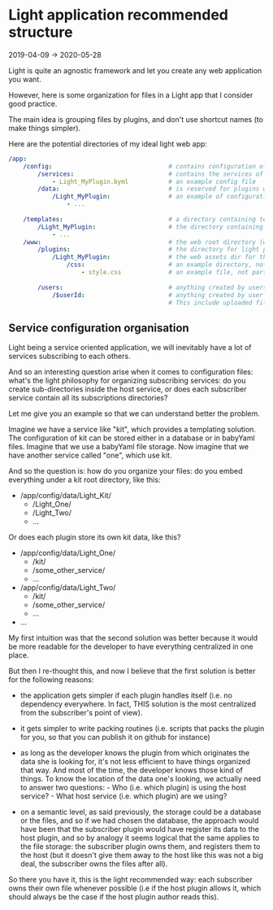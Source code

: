 Light application recommended structure
=============
2019-04-09 -> 2020-05-28




Light is quite an agnostic framework and let you create any web application you want.

However, here is some organization for files in a Light app that I consider good practice.

The main idea is grouping files by plugins, and don't use shortcut names (to make things simpler).


Here are the potential directories of my ideal light web app:



```yaml
/app:
    /config:                                # contains configuration of the app
        /services:                          # contains the services of the light app  
            - Light_MyPlugin.byml           # an example config file
        /data:                              # is reserved for plugins which needs to store their configuration in files. 
            /Light_MyPlugin:                # an example of configuration data directory for a plugin named Light_MyPlugin
                - ...            
    
    /templates:                             # a directory containing templates of the light plugins, and/or templates in general 
        /Light_MyPlugin:                    # the directory containing templates for the Light_MyPlugin plugin
            - ...
    /www:                                   # the web root directory (www stands for generic "world wide web" expression, not for the specific www domain name)
        /plugins:                           # the directory for light plugins web assets
            /Light_MyPlugin:                # the web assets dir for the Light_MyPlugin planet
                /css:                       # an example directory, not part of the recommendation
                    - style.css             # an example file, not part of the recommendation
                        
        /users:                             # anything created by users should be in this directory
            /$userId:                       # anything created by user with identifier $userId should be in this directory
                                            # This include uploaded files, created website roots (www-one, www-two, ...), anything really.                                       
```




Service configuration organisation
---------------------------

Light being a service oriented application, we will inevitably have a lot of services subscribing to each others.

And so an interesting question arise when it comes to configuration files: what's the light philosophy for organizing 
subscribing services: do you create sub-directories inside the host service, or does each subscriber service contain all 
its subscriptions directories?

Let me give you an example so that we can understand better the problem.

Imagine we have a service like "kit", which provides a templating solution. The configuration of kit can be stored either
in a database or in babyYaml files. Imagine that we use a babyYaml file storage.
Now imagine that we have another service called "one", which use kit.

And so the question is: how do you organize your files: do you embed everything under a kit root directory, like this:

- /app/config/data/Light_Kit/
    - /Light_One/  
    - /Light_Two/ 
    - ...  
    
Or does each plugin store its own kit data, like this?

- /app/config/data/Light_One/     
    - /kit/     
    - /some_other_service/     
    - ...
- /app/config/data/Light_Two/     
    - /kit/     
    - /some_other_service/     
    - ...     
- ...     



My first intuition was that the second solution was better because it would be more readable for the developer 
to have everything centralized in one place.

But then I re-thought this, and now I believe that the first solution is better for the following reasons:

- the application gets simpler if each plugin handles itself (i.e. no dependency everywhere. In fact, THIS solution is the most centralized from the subscriber's point of view).
- it gets simpler to write packing routines (i.e. scripts that packs the plugin for you, so that you can publish it on github for instance)
- as long as the developer knows the plugin from which originates the data she is looking for, it's not less efficient to have things organized that way.
        And most of the time, the developer knows those kind of things.
        To know the location of the data one's looking, we actually need to answer two questions:
        - Who (i.e. which plugin) is using the host service?
        - What host service (i.e. which plugin) are we using?
        
- on a semantic level, as said previously, the storage could be a database or the files, and so if we had chosen the database, the approach would have been
    that the subscriber plugin would have register its data to the host plugin, and so by analogy it seems logical that the same applies to the file storage:
    the subscriber plugin owns them, and registers them to the host (but it doesn't give them away to the host like this was not a big deal, the subscriber owns the files after all).          
 

So there you have it, this is the light recommended way: each subscriber owns their own file whenever possible (i.e if the host plugin allows it, which should always
be the case if the host plugin author reads this).



